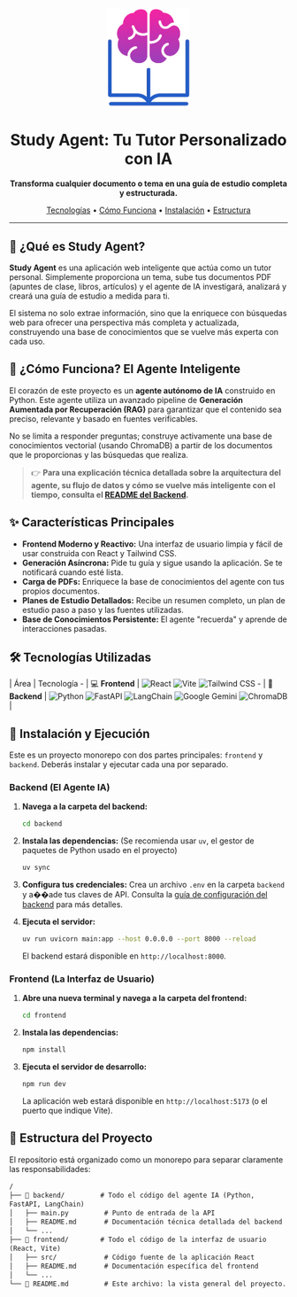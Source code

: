 
<div align="center">
  <img src="https://github.com/BosaBL/ai-study-planning-agent/blob/main/frontend/public/logo.png" alt="Logo del Proyecto" width="150"/>
  <h1>Study Agent: Tu Tutor Personalizado con IA</h1>
  <p>
    <strong>Transforma cualquier documento o tema en una guía de estudio completa y estructurada.</strong>
  </p>
  <p>
    <a href="#%EF%B8%8F-tecnologías-utilizadas">Tecnologías</a> •
    <a href="#brain-cómo-funciona-el-agente-inteligente">Cómo Funciona</a> •
    <a href="#-instalación-y-ejecución">Instalación</a> •
    <a href="#-estructura-del-proyecto">Estructura</a>
  </p>
</div>

---

## :rocket: ¿Qué es Study Agent?

**Study Agent** es una aplicación web inteligente que actúa como un tutor personal. Simplemente proporciona un tema, sube tus documentos PDF (apuntes de clase, libros, artículos) y el agente de IA investigará, analizará y creará una guía de estudio a medida para ti.

El sistema no solo extrae información, sino que la enriquece con búsquedas web para ofrecer una perspectiva más completa y actualizada, construyendo una base de conocimientos que se vuelve más experta con cada uso.

## :brain: ¿Cómo Funciona? El Agente Inteligente

El corazón de este proyecto es un **agente autónomo de IA** construido en Python. Este agente utiliza un avanzado pipeline de **Generación Aumentada por Recuperación (RAG)** para garantizar que el contenido sea preciso, relevante y basado en fuentes verificables.

No se limita a responder preguntas; construye activamente una base de conocimientos vectorial (usando ChromaDB) a partir de los documentos que le proporcionas y las búsquedas que realiza.

> :point_right: **Para una explicación técnica detallada sobre la arquitectura del agente, su flujo de datos y cómo se vuelve más inteligente con el tiempo, consulta el [README del Backend](https://github.com/BosaBL/ai-study-planning-agent/blob/main/backend/README.md).**

## ✨ Características Principales

- **Frontend Moderno y Reactivo:** Una interfaz de usuario limpia y fácil de usar construida con React y Tailwind CSS.
- **Generación Asíncrona:** Pide tu guía y sigue usando la aplicación. Se te notificará cuando esté lista.
- **Carga de PDFs:** Enriquece la base de conocimientos del agente con tus propios documentos.
- **Planes de Estudio Detallados:** Recibe un resumen completo, un plan de estudio paso a paso y las fuentes utilizadas.
- **Base de Conocimientos Persistente:** El agente "recuerda" y aprende de interacciones pasadas.

## 🛠️ Tecnologías Utilizadas

| Área      | Tecnología                                                                                                                                                                                                                                                                                                                                                                                                                                                                                                                                                                                                                                                                                                                                                                                                                                                                                                                                                                                                                                                                                                                                                                                                                                                                                                                                                                                                                                                                                                                                                                                                                                                                                                                                                                                                                                                                                                                                                                                                                                                                                                                                                                                                                                                                                                                                                                                                                                                                                                                                                                                                                                                                                                                                                                                                                                                                                                                                                                                                                                                                                                                                                                                                                                                                                                                                                                                                                                                                                                                                                                                                                                                                                                                                                                                                                                                                                                                                                                                                                                                                                                                                                                                                                                                                                                                                                                                                                                                                                                                                                                                                                                                                                                                                                                                                                                                                                                                                                                                                                                                                                                                                                                                                                                                                                                                                                                                                                                                                                                                                                                                                                                                                                                                                                                                                                                                                                                                                                                                                                                                                                                                                                                                                                                                                                                                                                                                                                                                                                                                                                                                                                                                                                                                                                                                                                                                                                                                                                                                                                                                                                                                                                                                                                                                                                                                                                                                                                                                                                                                                                                                                                                                                                                                                                                                                                                                                                                                                                                                                                                                                                                                                                                                                                                                                                                                                                                                                                                                                                                                                                                                                                                                                                                                                                                                                                                                                                                                                                                                                                                                                                                                                                                                                                                                                                                                                                                                                                                                                                                                                                                                                                                                                                                                                                                                                                                                                                                                                                                                                                                                                                                                                                                                                                                                                                                                                                                                                                                                                                                                                                                                                                                                                                                                                                                                                                                                                                                                                                                                                                                                                                                                                                                                                                                                                                                                                                                                                                                                                                                                                                                                                                                                                                                                                                                                                                                                                                                                                                                                                                                                                                                                                                                                                                                                                                                                                                                                                                                                                                                                                                                                                                                                                                                                                                                                                                                                                                                                                                                                                                                                                                                                                                                                                                                                                                                                                                                                                                                                                                                                                                                                                                                                                                                                                                                                                                                                                                                                                                                                                                                                                                                                                                                                                                                                                                                                                                                                                                                                                                                                                                                                                                                                                                                                                                                                                                                                                                                                                                                                                                                                                                                                                                                                                                                                                                                                                                                                                                                                                                                                                                                                                                                                                                                                                                                                                                                                                                                                                                                                                                                                                                                                                                                                                                                                                                                                                                                                                                                                                                                                                                                                                                                                                                                                                                                                                                                                                                                                                                                                                                                                                                                                                                                                                                                                                                                                                                                                                                                                                                                                                                                                                                                                                                                                                                                                                                                                                                                                                                                                                                                                                                                                                                                                                                                                                                                                                                                                                                                                                                                                                                                                                                                                                                                                                                                                                                                                                                                                                                                                                                                                                                                                                                                                                                                                                                                                                                                                                                                                                                                                                                                                                                                                                                                                                                                                                                                                                                                                                                                                                                                                                                                                                                                                                                                                                                                                                                                                                                                                                                                                                                                                                                                                                                                                                                                                                                                                                                                                                                                                                                                                                                                                                                                                                                                                                                                                                                                                                                                                                                                                                                                                                                                                                                                                                                                                                                                                                                                                                                                                                                                                                                                                                                                                                                                                                                                                                                                                                                                                                                                                                                                                                                                                                                                                                                                                                                                                                                                                                                                                                                                                                                                                                                                                                                                                                                                                                                                                                                                                                                                                                                                                                                                                                                                                                                                                                                                                                                                                                                                                                                                                                                                                                                                                                                                                                                                                                                                                                                                                                                                                                                                                                                                                                                                                                                                                                                                                                                                                                                                                                                                                                                                                                                                                                                                                                                                                                                                                                                                                                                                                                                                                                                                                                                                                                                                                                                                                                                                                                                                                                                                                                                                                                                                                                                                                                                                                                                                                                                                                                                                                                                                                                                                                                                                                                                                                                                                                                                                                                                                                                                                                                                                                                                                                                                                                                                                                                                                                                                                                                                                                                                                                                                                                                                                                                                                                                                                                                                                                                                                                                                                                                                                                                                                                                                                                                                                                                                                                                                                                                                                                                                                                                                                                                                                                                                                                                                                                                                                                                                                                                                                                                                                                                                                                                                                                                                                                                                                                                                                                                                                                                                                                                                                                                                                                                                                                                                                                                                                                                                                                                                                                                                                                                                                                                                                                                                                                                                                                                                                                                                                                                                                                                                                                                                                                                                                                                                                                                                                                                                                                                                                                                                                                                                                                                                                                                                                                                                                                                                                                                                                                                                                                                                                                                                                                                                                                                                                                                                                                                                                                                                                                                                                                                                                                                                                                                                                                                                                                                                                                                                                                                                                                                                                                                                                                                                                                                                                                                                                                                                                                                                                                                                                                                                                                                                                                                                                                                                                                                                                                                                                                                                                                                                                                                                                                                                                                                                                                                                                                                                                                                                                                                                                                                                                                                                                                                                                                                                                                                                                                                                                                                                                                                                                                                                                                                                                                                                                                                                                                                                                                                                                                                                                                                                                                                                                                                                                                                                                                                                                                                                                                                                                                                                                                -
| :computer: **Frontend** | ![React](https://img.shields.io/badge/React-19-blue?style=for-the-badge&logo=react) ![Vite](https://img.shields.io/badge/Vite-6.3-purple?style=for-the-badge&logo=vite) ![Tailwind CSS](https://img.shields.io/badge/Tailwind_CSS-3.4-blue?style=for-the-badge&logo=tailwindcss)                                                                                                                                                                                                                                                                                                                                                                                                                                                                                                                                                                                                                                                                                                                                                                                                                                                                                                                                                                                                                                                                                                                                                                                                                                                                                                                                                                                                                                                                                                                                                                                                                                                                                                                                                                                                                                                                                                                                                                                                                                                                                                                                                                                                                                                                                                                                                                                                                                                                                                                                                                                                                                                                                                                                                                                                                                                                                                                                                                                                                                                                                                                                                                                                                                                                                                                                                                                                                                                                                                                                                                                                                                                                                                                                                                                                                                                                                                                                                                                                                                                                                                                                                                                                                                                                                                                                                                                                                                                                                                                                                                                                                                                                                                                                                                                                                                                                                                                                                                                                                                                                                                                                                                                                                                                                                                                                                                                                                                                                                                                                                                                                                                                                                                                                                                                                                                                                                                                                                                                                                                                                                                                                                                                                                                                                                                                                                                                                                                                                                                                                                                                                                                                                                                                                                                                                                                                                                                                                                                                                                                                                                                                                                                                                                                                                                                                                                                                                                                                                                                                                                                                                                                                                                                                                                                                                                                                                                                                                                                                                                                                                                                                                                                                                                                                                                                                                                                                                                                                                                                                                                                                                                                                                                                                                                                                                                                                                                                                                                                                                                                                                                                                                                                                                                                                                                                                                                                                                                                                                                                                                                                                                                                                                                                                                                                                                                                                                                                                                                                                                                                                                                                                                                                                                                                                                                                                                                                                                                                                                                                                                                                                                                                                                                                                                                                                                                                                                                                                                                                                                                                                                                                                                                                                                                                                                                                                                                                                                                                                                                                                                                                                                                                                                                                                                                                                                                                                                                                                                                                                                                                                                                                                                                                                                                                                                                                                                                                                                                                                                                                                                                                                                                                                                                                                                                                                                                                                                                                                                                                                                                                                                                                                                                                                                                                                                                                                                                                                                                                                                                                                                                                                                                                                                                                                                                                                                                                                                                                                                                                                                                                                                                                                                                                                                                                                                                                                                                                                                                                                                                                                                                                                                                                                                                                                                                                                                                                                                                                                                                                                                                                                                                                                                                                                                                                                                                                                                                                                                                                                                                                                                                                                                                                                                                                                                                                                                                                                                                                                                                                                                                                                                                                                                                                                                                                                                                                                                                                                                                                                                                                                                                                                                                                                                                                                                                                                                                                                                                                                                                                                                                                                                                                                                                                                                                                                                                                                                                                                                                                                                                                                                                                                                                                                                                                                                                                                                                                                                                                                                                                                                                                                                                                                                                                                                                                                                                                                                                                                                                                                                                                                                                                                                                                                                                                                                                                                                                                                                                                                                                                                                                                                                                                                                                                                                                                                                                                                                                                                                                                                                                                                                                                                                                                                                                                                                                                                                                                                                                                                                                                                                                                                                                                                                                                                                                                                                                                                                                                                                                                                                                                                                                                                                                                                                                                                                                                                                                                                                                                                        -
| :robot: **Backend**   | ![Python](https://img.shields.io/badge/Python-3.12-blue?style=for-the-badge&logo=python) ![FastAPI](https://img.shields.io/badge/FastAPI-0.111-green?style=for-the-badge&logo=fastapi) ![LangChain](https://img.shields.io/badge/LangChain-0.2-purple?style=for-the-badge&logo=langchain) ![Google Gemini](https://img.shields.io/badge/Google_Gemini-1.5_Flash-orange?style=for-the-badge&logo=google-gemini) ![ChromaDB](https://img.shields.io/badge/ChromaDB-0.5-blueviolet?style=for-the-badge&logo=chromadb) |

## 🚀 Instalación y Ejecución

Este es un proyecto monorepo con dos partes principales: `frontend` y `backend`. Deberás instalar y ejecutar cada una por separado.

### Backend (El Agente IA)

1.  **Navega a la carpeta del backend:**
    ```bash
    cd backend
    ```
2.  **Instala las dependencias:**
    (Se recomienda usar `uv`, el gestor de paquetes de Python usado en el proyecto)
    ```bash
    uv sync
    ```
3.  **Configura tus credenciales:**
    Crea un archivo `.env` en la carpeta `backend` y a��ade tus claves de API. Consulta la [guía de configuración del backend](https://github.com/BosaBL/study-agent/blob/main/backend/README.md#-instalación-y-configuración) para más detalles.

4.  **Ejecuta el servidor:**
    ```bash
    uv run uvicorn main:app --host 0.0.0.0 --port 8000 --reload
    ```
    El backend estará disponible en `http://localhost:8000`.

### Frontend (La Interfaz de Usuario)

1.  **Abre una nueva terminal y navega a la carpeta del frontend:**
    ```bash
    cd frontend
    ```
2.  **Instala las dependencias:**
    ```bash
    npm install
    ```
3.  **Ejecuta el servidor de desarrollo:**
    ```bash
    npm run dev
    ```
    La aplicación web estará disponible en `http://localhost:5173` (o el puerto que indique Vite).

## 📂 Estructura del Proyecto

El repositorio está organizado como un monorepo para separar claramente las responsabilidades:

```
/
├── 📁 backend/         # Todo el código del agente IA (Python, FastAPI, LangChain)
│   ├── main.py         # Punto de entrada de la API
│   ├── README.md       # Documentación técnica detallada del backend
│   └── ...
├── 📁 frontend/        # Todo el código de la interfaz de usuario (React, Vite)
│   ├── src/            # Código fuente de la aplicación React
│   ├── README.md       # Documentación específica del frontend
│   └── ...
└── 📄 README.md         # Este archivo: la vista general del proyecto.
```
